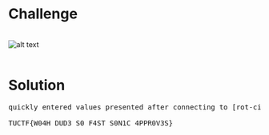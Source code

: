 # Challenge #
<br>![alt text](reverse1.png)
<br><br>
# Solution #
<pre>
quickly entered values presented after connecting to [rot-cipher](https://www.dcode.fr/rot-cipher) decode site

TUCTF{W04H_DUD3_S0_F4ST_S0N1C_4PPR0V3S}
</pre>

